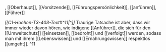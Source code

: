 , [[Oberhaupt]], [[Vorsitzende]], [[Führungspersönlichkeit]], [[anführen]], [[Führer]]

*[[C1-Hoehen-T3-403-Text#^11|^]]* Traurige Tatsache ist aber, dass wir immer wieder davon hören, wie indigene [[Anführer]], die sich für den [[Umweltschutz]] [[einsetzen]], [[bedroht]] und [[verfolgt]] werden, sodass man mit ihrem [[Lebenswissen]] und [[Ernährungswissen]] respektlos [[umgeht]]. ^11
